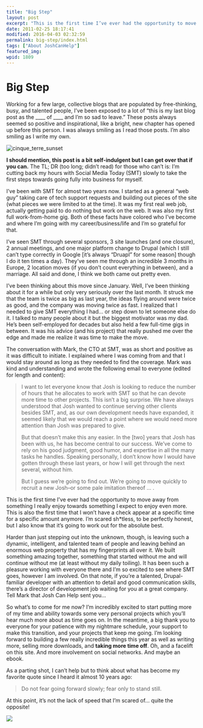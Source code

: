 ```yaml
---
title: "Big Step"
layout: post
excerpt: "This is the first time I’ve ever had the opportunity to move away from something I really enjoy towards something I expect to enjoy even more. This is also the first time that I won’t have a check appear at a specific time for a specific amount anymore."
date: 2011-02-25 18:17:41
modified: 2016-04-03 02:32:59
permalink: big-step/index.html
tags: ["About JoshCanHelp"]
featured_img:
wpid: 1809
---
```


# Big Step

Working for a few large, collective blogs that are populated by free-thinking, busy, and talented people, I’ve been exposed to a lot of “this is my last blog post as the \_\_\_\_ of \_\_\_\_ and I’m so sad to leave.” These posts always seemed so positive and inspirational, like a bright, new chapter has opened up before this person. I was always smiling as I read those posts. I’m also smiling as I write my own.

![cinque_terre_sunset](/_images/2011/02/cinque_terre_sunset.jpg)

**I should mention, this post is a bit self-indulgent but I can get over that if you can.** The TL; DR (too long; didn’t read) for those who can’t is: I’m cutting back my hours with Social Media Today (SMT) slowly to take the first steps towards going fully into business for myself.

I’ve been with SMT for almost two years now. I started as a general “web guy” taking care of tech support requests and building out pieces of the site (what pieces we were limited to at the time). It was my first real web job, actually getting paid to do nothing but work on the web. It was also my first full work-from-home gig. Both of these facts have colored who I’ve become and where I’m going with my career/business/life and I’m so grateful for that.

I’ve seen SMT through several sponsors, 3 site launches (and one closure), 2 annual meetings, and one major platform change to Drupal (which I still can’t type correctly in Google \[it’s always “Druapl” for some reason\] though I do it ten times a day). They’ve seen me through an incredible 3 months in Europe, 2 location moves (if you don’t count everything in between), and a marriage. All said and done, I think we both came out pretty even.

I’ve been thinking about this move since January. Well, I’ve been thinking about it for a while but only very seriously over the last month. It struck me that the team is twice as big as last year, the ideas flying around were twice as good, and the company was moving twice as fast. I realized that I needed to give SMT everything I had… or step down to let someone else do it. I talked to many people about it but the biggest motivator was my dad. He’s been self-employed for decades but also held a few full-time gigs in between. It was his advice (and his project) that really pushed me over the edge and made me realize it was time to make the move.

The conversation with Mark, the CTO at SMT, was as short and positive as it was difficult to initiate. I explained where I was coming from and that I would stay around as long as they needed to find the coverage. Mark was kind and understanding and wrote the following email to everyone (edited for length and content):

> I want to let everyone know that Josh is looking to reduce the number of hours that he allocates to work with SMT so that he can devote more time to other projects. This isn’t a big surprise. We have always understood that Josh wanted to continue serving other clients besides SMT, and, as our own development needs have expanded, it seemed likely that we would reach a point where we would need more attention than Josh was prepared to give.
>
> But that doesn’t make this any easier. In the \[two\] years that Josh has been with us, he has become central to our success. We’ve come to rely on his good judgment, good humor, and expertise in all the many tasks he handles. Speaking personally, I don’t know how I would have gotten through these last years, or how I will get through the next several, without him.
>
> But I guess we’re going to find out. We’re going to move quickly to recruit a new Josh–or some pale imitation thereof … .

This is the first time I’ve ever had the opportunity to move away from something I really enjoy towards something I expect to enjoy even more. This is also the first time that I won’t have a check appear at a specific time for a specific amount anymore. I’m scared sh\*tless, to be perfectly honest, but I also know that it’s going to work out for the absolute best.

Harder than just stepping out into the unknown, though, is leaving such a dynamic, intelligent, and talented team of people and leaving behind an enormous web property that has my fingerprints all over it. We built something amazing together, something that started without me and will continue without me (at least without my daily toiling). It has been such a pleasure working with everyone there and I’m so excited to see where SMT goes, however I am involved. On that note, if you’re a talented, Drupal-familiar developer with an attention to detail and good communication skills, there’s a director of development job waiting for you at a great company. Tell Mark that Josh Can Help sent you…

So what’s to come for me now? I’m incredibly excited to start putting more of my time and ability towards some very personal projects which you’ll hear much more about as time goes on. In the meantime, a big thank you to everyone for your patience with my nightmare schedule, your support to make this transition, and your projects that keep me going. I’m looking forward to building a few really incredible things this year as well as writing more, selling more downloads, and **taking more time off**. Oh, and a facelift on this site. And more involvement on social networks. And maybe an ebook.

As a parting shot, I can’t help but to think about what has become my favorite quote since I heard it almost 10 years ago:

> Do not fear going forward slowly; fear only to stand still.

At this point, it’s not the lack of speed that I’m scared of… quite the opposite!

![](/_images/2011/02/CnH_go.jpg)
